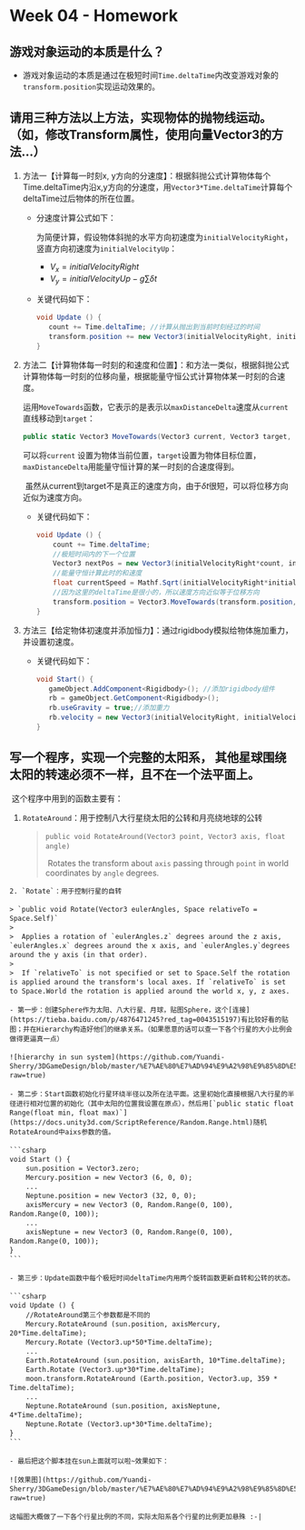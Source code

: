 # Week 04 - Homework

## 游戏对象运动的本质是什么？

- 游戏对象运动的本质是通过在极短时间`Time.deltaTime`内改变游戏对象的`transform.position`实现运动效果的。

## 请用三种方法以上方法，实现物体的抛物线运动。（如，修改Transform属性，使用向量Vector3的方法…）

1. 方法一【计算每一时刻x, y方向的分速度】：根据斜抛公式计算物体每个Time.deltaTime内沿x,y方向的分速度，用`Vector3*Time.deltaTime`计算每个deltaTime过后物体的所在位置。

   - 分速度计算公式如下：

     ​	为简便计算，假设物体斜抛的水平方向初速度为`initialVelocityRight`，竖直方向初速度为`initialVelocityUp`：

     - $V_x = initialVelocityRight$
     - $V_y = initialVelocityUp - g\sum\delta t$

   - 关键代码如下：

     ```csharp
     void Update () {
     	count += Time.deltaTime; //计算从抛出到当前时刻经过的时间
     	transform.position += new Vector3(initialVelocityRight, initialVelocityUp-9.8f*count, 0.0f)*Time.deltaTime;
     }
     ```

2. 方法二【计算物体每一时刻的和速度和位置】：和方法一类似，根据斜抛公式计算物体每一时刻的位移向量，根据能量守恒公式计算物体某一时刻的合速度。

   ​	运用`MoveTowards`函数，它表示的是表示以`maxDistanceDelta`速度从`current`直线移动到`target`：

   ```csharp
   public static Vector3 MoveTowards(Vector3 current, Vector3 target, float maxDistanceDelta);
   ```

   可以将`current` 设置为物体当前位置，`target`设置为物体目标位置，`maxDistanceDelta`用能量守恒计算的某一时刻的合速度得到。

   ​	虽然从current到target不是真正的速度方向，由于$\delta t$很短，可以将位移方向近似为速度方向。

   - 关键代码如下：

     ```csharp
     void Update () {
         count += Time.deltaTime;
         //极短时间内的下一个位置
         Vector3 nextPos = new Vector3(initialVelocityRight*count, initialVelocityUp* count - 0.5f*9.8f*count*count);
         //能量守恒计算此时的和速度
         float currentSpeed = Mathf.Sqrt(initialVelocityRight*initialVelocityRight+initialVelocityUp*initialVelocityUp - 2*9.8f*(initialVelocityUp* count - 0.5f*9.8f*count*count));
         //因为这里的deltaTime是很小的，所以速度方向近似等于位移方向
         transform.position = Vector3.MoveTowards(transform.position, nextPos, currentSpeed*Time.deltaTime);
     }
     ```

3. 方法三【给定物体初速度并添加恒力】：通过rigidbody模拟给物体施加重力，并设置初速度。

   - 关键代码如下：

     ```csharp
     void Start() {
     	gameObject.AddComponent<Rigidbody>(); //添加rigidbody组件
     	rb = gameObject.GetComponent<Rigidbody>();
     	rb.useGravity = true;//添加重力
     	rb.velocity = new Vector3(initialVelocityRight, initialVelocityUp, 0.0f);//设置初速度
     }
     ```

## 写一个程序，实现一个完整的太阳系， 其他星球围绕太阳的转速必须不一样，且不在一个法平面上。

​	这个程序中用到的函数主要有：

 1.  `RotateAround`：用于控制八大行星绕太阳的公转和月亮绕地球的公转

     > `public void RotateAround(Vector3 point, Vector3 axis, float angle)`
     >
     > ​	Rotates the transform about `axis` passing through `point` in world coordinates by `angle` degrees.

	2. `Rotate`：用于控制行星的自转

    > `public void Rotate(Vector3 eulerAngles, Space relativeTo = Space.Self)`
    >
    > ​	Applies a rotation of `eulerAngles.z` degrees around the z axis, `eulerAngles.x` degrees around the x axis, and `eulerAngles.y`degrees around the y axis (in that order).
    >
    > ​	If `relativeTo` is not specified or set to Space.Self the rotation is applied around the transform's local axes. If `relativeTo` is set to Space.World the rotation is applied around the world x, y, z axes.

    - 第一步：创建Sphere作为太阳、八大行星、月球，贴图Sphere，这个[连接](https://tieba.baidu.com/p/4876471245?red_tag=0043515197)有比较好看的贴图；并在Hierarchy构造好他们的继承关系。（如果愿意的话可以查一下各个行星的大小比例会做得更逼真一点）

    ![hierarchy in sun system](https://github.com/Yuandi-Sherry/3DGameDesign/blob/master/%E7%AE%80%E7%AD%94%E9%A2%98%E9%85%8D%E5%9B%BE/4.1sun%E7%BB%93%E6%9E%84.PNG?raw=true)

    - 第二步：Start函数初始化行星环绕半径以及所在法平面。这里初始化直接根据八大行星的半径进行相对位置的初始化（其中太阳的位置我设置在原点），然后用[`public static float Range(float min, float max)`](https://docs.unity3d.com/ScriptReference/Random.Range.html)随机RotateAround中aixs参数的值。

    ```csharp
    void Start () {
    	sun.position = Vector3.zero;
    	Mercury.position = new Vector3 (6, 0, 0);
    	...
    	Neptune.position = new Vector3 (32, 0, 0);
    	axisMercury = new Vector3 (0, Random.Range(0, 100), Random.Range(0, 100));
    	...
    	axisNeptune = new Vector3 (0, Random.Range(0, 100), Random.Range(0, 100));
    }
    ```

    - 第三步：Update函数中每个极短时间deltaTime内用两个旋转函数更新自转和公转的状态。 

    ```csharp
    void Update () {
    	//RotateAround第三个参数都是不同的
    	Mercury.RotateAround (sun.position, axisMercury, 20*Time.deltaTime);
    	Mercury.Rotate (Vector3.up*50*Time.deltaTime);
    	...
    	Earth.RotateAround (sun.position, axisEarth, 10*Time.deltaTime);
    	Earth.Rotate (Vector3.up*30*Time.deltaTime);
    	moon.transform.RotateAround (Earth.position, Vector3.up, 359 * Time.deltaTime);
    	...
    	Neptune.RotateAround (sun.position, axisNeptune, 4*Time.deltaTime);
    	Neptune.Rotate (Vector3.up*30*Time.deltaTime);
    }
    ```

    - 最后把这个脚本挂在sun上面就可以啦~效果如下：

    ![效果图](https://github.com/Yuandi-Sherry/3DGameDesign/blob/master/%E7%AE%80%E7%AD%94%E9%A2%98%E9%85%8D%E5%9B%BE/4.2%E5%A4%AA%E9%98%B3%E7%B3%BB%E6%95%88%E6%9E%9C%E5%9B%BE.PNG?raw=true)

    这幅图大概做了一下各个行星比例的不同，实际太阳系各个行星的比例更加悬殊 :-|